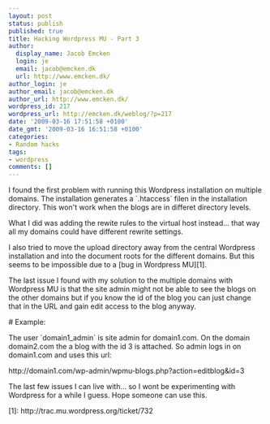 ```yaml
---
layout: post
status: publish
published: true
title: Hacking Wordpress MU - Part 3
author:
  display_name: Jacob Emcken
  login: je
  email: jacob@emcken.dk
  url: http://www.emcken.dk/
author_login: je
author_email: jacob@emcken.dk
author_url: http://www.emcken.dk/
wordpress_id: 217
wordpress_url: http://emcken.dk/weblog/?p=217
date: '2009-03-16 17:51:58 +0100'
date_gmt: '2009-03-16 16:51:58 +0100'
categories:
- Random hacks
tags:
- wordpress
comments: []
---
```

<p>I found the first problem with running this Wordpress installation on multiple domains. The installation generates a `.htaccess` filen in the installation directory. This won't work when the blogs are in differet directory levels.</p>
<p>What I did was adding the rewite rules to the virtual host instead... that way all my domains could have different rewrite settings.</p>
<p>I also tried to move the upload directory away from the central Wordpress installation and into the document roots for the different domains. But this seems to be impossible due to a [bug in Wordpress MU][1].</p>
<p>The last issue I found with my solution to the multiple domains with Wordpress MU is that the site admin might not be able to see the blogs on the other domains but if you know the id of the blog you can just change that in the URL and gain edit access to the blog anyway.</p>
<p># Example:</p>
<p>The user `domain1_admin` is site admin for domain1.com. On the domain domain2.com the a blog with the id 3 is attached. So admin logs in on domain1.com and uses this url:</p>
<p>    http:&#47;&#47;domain1.com&#47;wp-admin&#47;wpmu-blogs.php?action=editblog&amp;id=3</p>
<p>The last few issues I can live with... so I wont be experimenting with Wordpress for a while I guess. Hope someone can use this.</p>
<p>[1]: http:&#47;&#47;trac.mu.wordpress.org&#47;ticket&#47;732</p>
